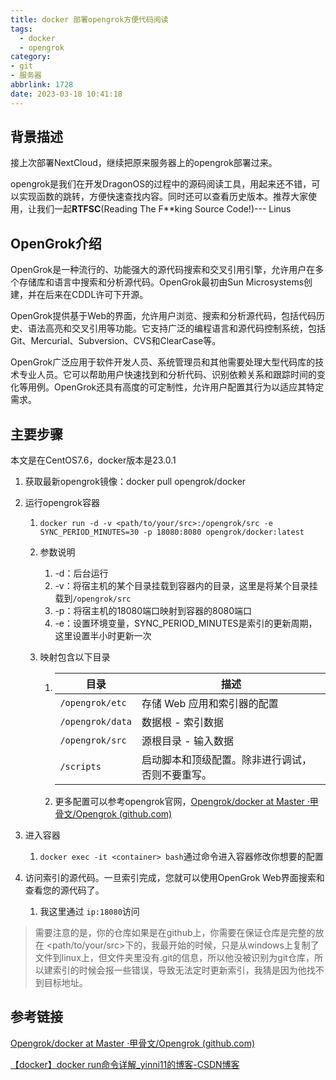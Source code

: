 ```yaml
---
title: docker 部署opengrok方便代码阅读
tags:
  - docker
  - opengrok
category: 
- git
- 服务器
abbrlink: 1728
date: 2023-03-18 10:41:18
---
```


## 背景描述

接上次部署NextCloud，继续把原来服务器上的opengrok部署过来。

opengrok是我们在开发DragonOS的过程中的源码阅读工具，用起来还不错，可以实现函数的跳转，方便快速查找内容。同时还可以查看历史版本。推荐大家使用，让我们一起**RTFSC**(Reading The F**king Source Code!)--- Linus



## OpenGrok介绍

OpenGrok是一种流行的、功能强大的源代码搜索和交叉引用引擎，允许用户在多个存储库和语言中搜索和分析源代码。OpenGrok最初由Sun Microsystems创建，并在后来在CDDL许可下开源。

OpenGrok提供基于Web的界面，允许用户浏览、搜索和分析源代码，包括代码历史、语法高亮和交叉引用等功能。它支持广泛的编程语言和源代码控制系统，包括Git、Mercurial、Subversion、CVS和ClearCase等。

OpenGrok广泛应用于软件开发人员、系统管理员和其他需要处理大型代码库的技术专业人员。它可以帮助用户快速找到和分析代码、识别依赖关系和跟踪时间的变化等用例。OpenGrok还具有高度的可定制性，允许用户配置其行为以适应其特定需求。





## 主要步骤

本文是在CentOS7.6，docker版本是23.0.1

1. 获取最新opengrok镜像：docker pull opengrok/docker

2. 运行opengrok容器

   1. `docker run -d -v <path/to/your/src>:/opengrok/src -e SYNC_PERIOD_MINUTES=30 -p 18080:8080 opengrok/docker:latest`

   2. 参数说明

      1. -d：后台运行
      2. -v：将宿主机的某个目录挂载到容器内的目录，这里是将某个目录挂载到`/opengrok/src`
      3. -p：将宿主机的18080端口映射到容器的8080端口
      4. -e：设置环境变量，SYNC_PERIOD_MINUTES是索引的更新周期，这里设置半小时更新一次

   3. 映射包含以下目录

      1. | 目录             | 描述                                             |
         | ---------------- | ------------------------------------------------ |
         | `/opengrok/etc`  | 存储 Web 应用和索引器的配置                      |
         | `/opengrok/data` | 数据根 - 索引数据                                |
         | `/opengrok/src`  | 源根目录 - 输入数据                              |
         | `/scripts`       | 启动脚本和顶级配置。除非进行调试，否则不要重写。 |

      2. 更多配置可以参考opengrok官网，[Opengrok/docker at Master ·甲骨文/Opengrok (github.com)](https://github.com/oracle/opengrok/tree/master/docker)

3. 进入容器

   1. `docker exec -it <container> bash`通过命令进入容器修改你想要的配置

4. 访问索引的源代码。一旦索引完成，您就可以使用OpenGrok Web界面搜索和查看您的源代码了。

   1. 我这里通过 `ip:18080`访问



> 需要注意的是，你的仓库如果是在github上，你需要在保证仓库是完整的放在 <path/to/your/src>下的，我最开始的时候，只是从windows上复制了文件到linux上，但文件夹里没有.git的信息，所以他没被识别为git仓库，所以建索引的时候会报一些错误，导致无法定时更新索引，我猜是因为他找不到目标地址。



## 参考链接

[Opengrok/docker at Master ·甲骨文/Opengrok (github.com)](https://github.com/oracle/opengrok/tree/master/docker)

[【docker】docker run命令详解_yinni11的博客-CSDN博客](https://blog.csdn.net/yinni11/article/details/81559175)